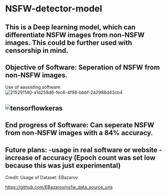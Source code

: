 # NSFW-detector-model
This is a Deep learning model, which can differentiate NSFW images from non-NSFW images. This could be further used with censorship in mind.
------------------------------------------------------
Objective of Software:
Seperation of NSFW from non-NSFW images. 
------------------------------------------------------
Use of aassisting software:
![215291140-a1d258d6-fec6-4f98-bbbf-2a2988d43cb4](https://github.com/aarda55/NSFW-detector-model/assets/79632956/8b7e2e5e-ffe3-4bd9-abb0-ee05b14920ef)

![tensorflowkeras](https://github.com/aarda55/NSFW-detector-model/assets/79632956/8b5c3d0e-64e1-4ca7-bc22-efc5aaea4833)
------------------------------------------------------
End progress of Software:
Can seperate NSFW from non-NSFW images with a 84% accuracy.
------------------------------------------------------
Future plans:
-usage in real software or website
-increase of accuracy (Epoch count was set low because this was just experimental)
------------------------------------------------------
Credit: Usage of Dataset: EBazarov

https://github.com/EBazarov/nsfw_data_source_urls
